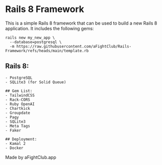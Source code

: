 # Rails 8 Framework

This is a simple Rails 8 framework that can be used to build a new Rails 8 application. It includes the following gems:

```cli
rails new my_new_app \
  --database=postgresql \
  -m https://raw.githubusercontent.com/aFightClub/Rails-Framework/refs/heads/main/template.rb
```

## Rails 8:
    - PostgreSQL
    - SQLite3 (for Solid Queue)

    ## Gem List:
    - TailwindCSS
    - Rack-CORS
    - Ruby OpenAI
    - Chartkick
    - Groupdate
    - Pagy
    - SQLite3
    - Meta Tags
    - Faker

    ## Deployment:
    - Kamal 2
    - Docker

Made by aFightClub.app
